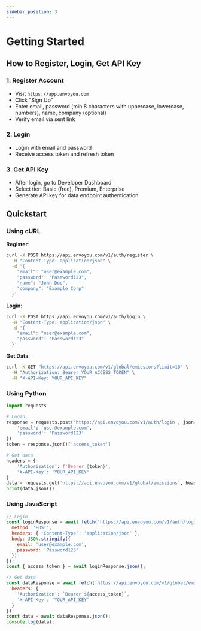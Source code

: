 ```yaml
---
sidebar_position: 3
---
```


# Getting Started

## How to Register, Login, Get API Key

### 1. Register Account
- Visit `https://app.envoyou.com`
- Click "Sign Up"
- Enter email, password (min 8 characters with uppercase, lowercase, numbers), name, company (optional)
- Verify email via sent link

### 2. Login
- Login with email and password
- Receive access token and refresh token

### 3. Get API Key
- After login, go to Developer Dashboard
- Select tier: Basic (free), Premium, Enterprise
- Generate API key for data endpoint authentication

## Quickstart

### Using cURL

**Register**:
```bash
curl -X POST https://api.envoyou.com/v1/auth/register \
  -H "Content-Type: application/json" \
  -d '{
    "email": "user@example.com",
    "password": "Password123",
    "name": "John Doe",
    "company": "Example Corp"
  }'
```

**Login**:
```bash
curl -X POST https://api.envoyou.com/v1/auth/login \
  -H "Content-Type: application/json" \
  -d '{
    "email": "user@example.com",
    "password": "Password123"
  }'
```

**Get Data**:
```bash
curl -X GET "https://api.envoyou.com/v1/global/emissions?limit=10" \
  -H "Authorization: Bearer YOUR_ACCESS_TOKEN" \
  -H "X-API-Key: YOUR_API_KEY"
```

### Using Python

```python
import requests

# Login
response = requests.post('https://api.envoyou.com/v1/auth/login', json={
    'email': 'user@example.com',
    'password': 'Password123'
})
token = response.json()['access_token']

# Get data
headers = {
    'Authorization': f'Bearer {token}',
    'X-API-Key': 'YOUR_API_KEY'
}
data = requests.get('https://api.envoyou.com/v1/global/emissions', headers=headers)
print(data.json())
```

### Using JavaScript

```javascript
// Login
const loginResponse = await fetch('https://api.envoyou.com/v1/auth/login', {
  method: 'POST',
  headers: { 'Content-Type': 'application/json' },
  body: JSON.stringify({
    email: 'user@example.com',
    password: 'Password123'
  })
});
const { access_token } = await loginResponse.json();

// Get data
const dataResponse = await fetch('https://api.envoyou.com/v1/global/emissions', {
  headers: {
    'Authorization': `Bearer ${access_token}`,
    'X-API-Key': 'YOUR_API_KEY'
  }
});
const data = await dataResponse.json();
console.log(data);
```